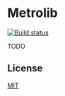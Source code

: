 # Metrolib

[![Build status](https://ci.appveyor.com/api/projects/status/b760wislw58xb42u?svg=true)](https://ci.appveyor.com/project/Kittyfisto/localstorage)

TODO

## License

[MIT](http://opensource.org/licenses/MIT)
